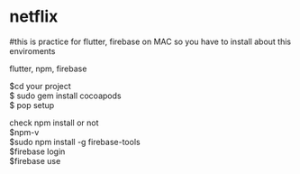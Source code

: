 # netflix

#this is practice for flutter, firebase on MAC
so you have to install about this enviroments

flutter, npm, firebase


$cd your project <br>
$ sudo gem install cocoapods <br>
$ pop setup <br>

check npm install or not <br>
$npm-v <br>
$sudo npm install -g firebase-tools <br>
$firebase login <br>
$firebase use <br>


